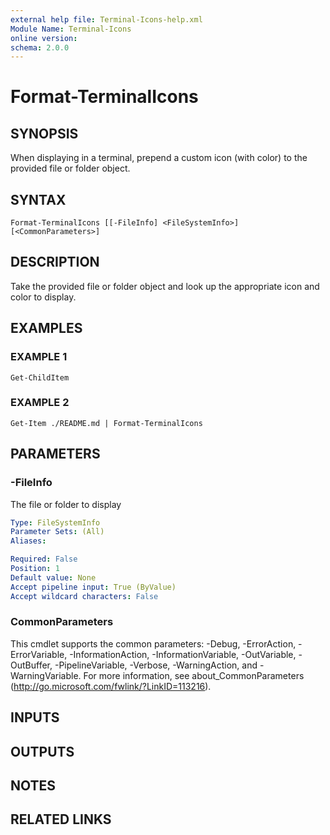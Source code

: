 ```yaml
---
external help file: Terminal-Icons-help.xml
Module Name: Terminal-Icons
online version:
schema: 2.0.0
---
```


# Format-TerminalIcons

## SYNOPSIS
When displaying in a terminal, prepend a custom icon (with color) to the provided file or folder object.

## SYNTAX

```
Format-TerminalIcons [[-FileInfo] <FileSystemInfo>] [<CommonParameters>]
```

## DESCRIPTION
Take the provided file or folder object and look up the appropriate icon and color to display.

## EXAMPLES

### EXAMPLE 1
```
Get-ChildItem
```

### EXAMPLE 2
```
Get-Item ./README.md | Format-TerminalIcons
```

## PARAMETERS

### -FileInfo
The file or folder to display

```yaml
Type: FileSystemInfo
Parameter Sets: (All)
Aliases:

Required: False
Position: 1
Default value: None
Accept pipeline input: True (ByValue)
Accept wildcard characters: False
```

### CommonParameters
This cmdlet supports the common parameters: -Debug, -ErrorAction, -ErrorVariable, -InformationAction, -InformationVariable, -OutVariable, -OutBuffer, -PipelineVariable, -Verbose, -WarningAction, and -WarningVariable. For more information, see about_CommonParameters (http://go.microsoft.com/fwlink/?LinkID=113216).

## INPUTS

## OUTPUTS

## NOTES

## RELATED LINKS
